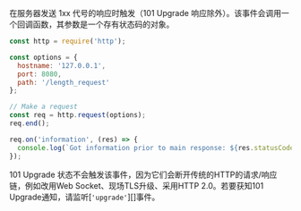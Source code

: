 <!-- YAML
added: v10.0.0
-->

在服务器发送 1xx 代号的响应时触发（101 Upgrade 响应除外）。该事件会调用一个回调函数，其参数是一个存有状态码的对象。

```js
const http = require('http');

const options = {
  hostname: '127.0.0.1',
  port: 8080,
  path: '/length_request'
};

// Make a request
const req = http.request(options);
req.end();

req.on('information', (res) => {
  console.log(`Got information prior to main response: ${res.statusCode}`);
});
```

101 Upgrade 状态不会触发该事件，因为它们会断开传统的HTTP的请求/响应链，例如改用Web Socket、现场TLS升级、采用HTTP 2.0。若要获知101 Upgrade通知，请监听[`'upgrade'`][]事件。

